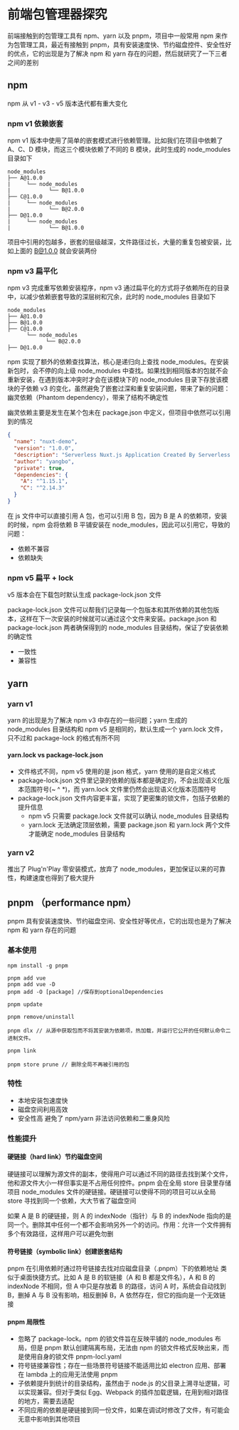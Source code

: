 # 前端包管理器探究

前端接触到的包管理工具有 npm、yarn 以及 pnpm，项目中一般常用 npm 来作为包管理工具，最近有接触到 pnpm，具有安装速度快、节约磁盘控件、安全性好的优点，它的出现是为了解决 npm 和 yarn 存在的问题，然后就研究了一下三者之间的差别

## npm

npm 从 v1 - v3 - v5 版本迭代都有重大变化

### npm v1 依赖嵌套

npm v1 版本中使用了简单的嵌套模式进行依赖管理。比如我们在项目中依赖了 A、C、D 模块，而这三个模块依赖了不同的 B 模块，此时生成的 node_modules 目录如下

```shell
node_modules
├── A@1.0.0
|     └── node_modules
|            └── B@1.0.0
├── C@1.0.0
|     └── node_modules
|            └── B@2.0.0
├── D@1.0.0
|     └── node_modules
|            └── B@1.0.0
```

项目中引用的包越多，嵌套的层级越深，文件路径过长，大量的重复包被安装，比如上面的 B@1.0.0 就会安装两份

### npm v3 扁平化

npm v3 完成重写依赖安装程序，npm v3 通过扁平化的方式将子依赖所在的目录中，以减少依赖嵌套导致的深层树和冗余，此时的 node_modules 目录如下

```shell
node_modules
├── A@1.0.0
├── B@1.0.0
├── C@1.0.0
      └── node_modules
            └── B@2.0.0
├── D@1.0.0
```

npm 实现了额外的依赖查找算法，核心是递归向上查找 node_modules。在安装新包时，会不停的向上级 node_modules 中查找。如果找到相同版本的包就不会重新安装，在遇到版本冲突时才会在该模块下的 node_modules 目录下存放该模块的子依赖
v3 的变化，虽然避免了嵌套过深和重复安装问题，带来了新的问题：幽灵依赖（Phantom dependency），带来了结构不确定性

幽灵依赖主要是发生在某个包未在 package.json 中定义，但项目中依然可以引用到的情况

```json
{
  "name": "nuxt-demo",
  "version": "1.0.0",
  "description": "Serverless Nuxt.js Application Created By Serverless Framework",
  "author": "yangbo",
  "private": true,
  "dependencies": {
    "A": "^1.15.1",
    "C": "^2.14.3"
  }
}
```

在 js 文件中可以直接引用 A 包，也可以引用 B 包，因为 B 是 A 的依赖项，安装的时候，npm 会将依赖 B 平铺安装在 node_modules，因此可以引用它，导致的问题：

- 依赖不兼容
- 依赖缺失

### npm v5 扁平 + lock

v5 版本会在下载包时默认生成 package-lock.json 文件

package-lock.json 文件可以帮我们记录每一个包版本和其所依赖的其他包版本，这样在下一次安装的时候就可以通过这个文件来安装。package.json 和 package-lock.json 两者确保得到的 node_modules 目录结构，保证了安装依赖的确定性

- 一致性
- 兼容性

## yarn

### yarn v1

yarn 的出现是为了解决 npm v3 中存在的一些问题；yarn 生成的 node_modules 目录结构和 npm v5 是相同的，默认生成一个 yarn.lock 文件，只不过和 package-lock 的格式有所不同

#### yarn.lock vs package-lock.json

- 文件格式不同，npm v5 使用的是 json 格式，yarn 使用的是自定义格式
- package-lock.json 文件里记录的依赖的版本都是确定的，不会出现语义化版本范围符号(~ ^ \*)，而 yarn.lock 文件里仍然会出现语义化版本范围符号
- package-lock.json 文件内容更丰富，实现了更密集的锁文件，包括子依赖的提升信息
  - npm v5 只需要 package.lock 文件就可以确认 node_modules 目录结构
  - yarn.lock 无法确定顶层依赖，需要 package.json 和 yarn.lock 两个文件才能确定 node_modules 目录结构

### yarn v2

推出了 Plug'n'Play 零安装模式，放弃了 node_modules，更加保证以来的可靠性，构建速度也得到了极大提升

## pnpm （performance npm）

pnpm 具有安装速度快、节约磁盘空间、安全性好等优点，它的出现也是为了解决 npm 和 yarn 存在的问题

### 基本使用

```shell
npm install -g pnpm

pnpm add vue
pnpm add vue -D
pnpm add -O [package] //保存到optionalDependencies

pnpm update

pnpm remove/uninstall

pnpm dlx // 从源中获取包而不将其安装为依赖项，热加载，并运行它公开的任何默认命令二进制文件。

pnpm link

pnpm store prune // 删除全局不再被引用的包
```

### 特性

- 本地安装包速度快
- 磁盘空间利用高效
- 安全性高 避免了 npm/yarn 非法访问依赖和二重身风险

### 性能提升

#### 硬链接（hard link）节约磁盘空间

硬链接可以理解为源文件的副本，使得用户可以通过不同的路径去找到某个文件，他和源文件大小一样但事实是不占用任何控件。pnpm 会在全局 store 目录里存储项目 node_modules 文件的硬链接。硬链接可以使得不同的项目可以从全局 store 寻找到同一个依赖，大大节省了磁盘空间

如果 A 是 B 的硬链接，则 A 的 indexNode（指针）与 B 的 indexNode 指向的是同一个。删除其中任何一个都不会影响另外一个的访问。作用：允许一个文件拥有多个有效路径，这样用户可以避免勿删

#### 符号链接（symbolic link）创建嵌套结构

pnpm 在引用依赖时通过符号链接去找对应磁盘目录（.pnpm）下的依赖地址
类似于桌面快捷方式。比如 A 是 B 的软链接（A 和 B 都是文件名），A 和 B 的 indexNode 不相同，但 A 中只是存放着 B 的路径，访问 A 时，系统会自动找到 B，删掉 A 与 B 没有影响，相反删掉 B，A 依然存在，但它的指向是一个无效链接

#### pnpm 局限性

- 忽略了 package-lock。npm 的锁文件旨在反映平铺的 node_modules 布局，但是 pnpm 默认创建隔离布局，无法由 npm 的锁文件格式反映出来，而是使用自身的锁文件 pnpm-locl.yaml
- 符号链接兼容性；存在一些场景符号链接不能适用比如 electron 应用、部署在 lambda 上的应用无法使用 pnpm
- 子依赖提升到统计的目录结构，虽然由于 node.js 的父目录上溯寻址逻辑，可以实现兼容。但对于类似 Egg、Webpack 的插件加载逻辑，在用到相对路径的地方，需要去适配
- 不同应用的依赖是硬链接到同一份文件，如果在调试时修改了文件，有可能会无意中影响到其他项目
